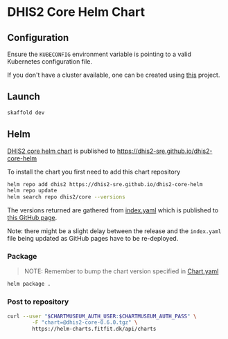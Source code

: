 # DHIS2 Core Helm Chart

## Configuration

Ensure the `KUBECONFIG` environment variable is pointing to a valid Kubernetes configuration file.

If you don't have a cluster available, one can be created using [this](https://github.com/dhis2-sre/im-cluster) project.

## Launch

```bash
skaffold dev
```

## Helm

[DHIS2 core helm chart](./charts/core) is published to
https://dhis2-sre.github.io/dhis2-core-helm

To install the chart you first need to add this chart repository

```sh
helm repo add dhis2 https://dhis2-sre.github.io/dhis2-core-helm
helm repo update
helm search repo dhis2/core --versions
```

The versions returned are gathered from [index.yaml](./index.yaml) which is
published to [this GitHub page](https://dhis2-sre.github.io/dhis2-core-helm/index.yaml).

Note: there might be a slight delay between the release and the `index.yaml`
file being updated as GitHub pages have to be re-deployed.

### Package

> NOTE: Remember to bump the chart version specified in [Chart.yaml](./charts/core/Chart.yaml)

```bash
helm package .
```

### Post to repository

```bash
curl --user "$CHARTMUSEUM_AUTH_USER:$CHARTMUSEUM_AUTH_PASS" \
        -F "chart=@dhis2-core-0.6.0.tgz" \
        https://helm-charts.fitfit.dk/api/charts
```
